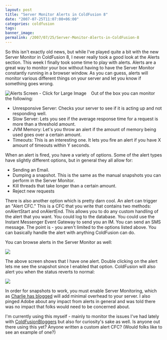 ```yaml
---
layout: post
title: "Server Monitor Alerts in ColdFusion 8"
date: "2007-07-25T11:07:00+06:00"
categories: coldfusion 
tags: 
banner_image: 
permalink: /2007/07/25/Server-Monitor-Alerts-in-ColdFusion-8
---
```


So this isn't exactly old news, but while I've played quite a bit with the new Server Monitor in ColdFusion 8, I never really took a good look at the Alerts section. This week I finally took some time to play with alerts. Alerts are a great way to monitor your box without having to have the Server Monitor constantly running in a browser window. As you can guess, alerts will monitor various different things on your server and let you know if something goes wrong. 

<a href="http://www.raymondcamden.com/images/smalerts1.png"><img src="https://static.raymondcamden.com/images/cfjedi/smalerts1_thumb.jpg" align="left" style="margin-right: 15px" title="Alerts Screen - Click for Large Image"></a>

Out of the box you can monitor the following: 

<ul>
<li>Unresponsive Server: Checks your server to see if it is acting up and not responding well.
<li>Slow Server: Lets you see if the average response time for a request is more than a threshold amount.
<li>JVM Memory: Let's you throw an alert if the amount of memory being used goes over a certain amount.
<li>Timeouts: This is an interesting one. It lets you fire an alert if you have X amount of timeouts within Y seconds.
</ul>

When an alert is fired, you have a variety of options. Some of the alert types have slightly different options, but in general they all allow for:

<ul>
<li>Sending an Email. 
<li>Dumping a snapshot. This is the same as the manual snapshots you can perform in the Server Monitor.
<li>Kill threads that take longer than a certain amount.
<li>Reject new requests
</ul>

There is also another option which is pretty darn cool. An alert can trigger an "Alert CFC." This is a CFC that you write that contains two methods: onAlertStart and onAlertEnd. This allows you to do any custom handling of the alert that you want. You could log to the database. You could use the Instant Messenger Event Gateway to send you an IM. You can send an SMS message. The point is - you aren't limited to the options listed above. You can basically handle the alert with anything ColdFusion can do.

You can browse alerts in the Server Monitor as well:

<img src="https://static.raymondcamden.com/images/cfjedi/smalerts2.png">

The above screen shows that I have one alert. Double clicking on the alert lets me see the snapshot since I enabled that option. ColdFusion will also alert you when the status reverts to normal:

<img src="https://static.raymondcamden.com/images/cfjedi/smalerts3.png">

In order for snapshots to work, you must enable Server Monitoring, which as <a href="http://carehart.org/blog/client/index.cfm/2007/6/15/cf8_hiddengem_monitoring_incredibleinfo">Charlie has blogged</a> will add minimal overhead to your server. I also pinged Adobe about any impact from alerts in general and was told there was no impact that folks would need to be concerned about. 

I'm currently using this myself - mainly to monitor the issues I've had lately with <a href="http://www.coldfusionbloggers.org">ColdFusionBloggers</a> but also for curiosity's sake as well. Is anyone out there using this yet? Anyone written a custom alert CFC? (Would folks like to see an example of one?)